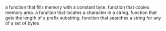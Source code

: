 a function that fills memory with a constant byte.
function that copies memory area.
a function that locates a character in a string.
function that gets the length of a prefix substring.
 function that searches a string for any of a set of bytes
